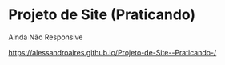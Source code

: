 # Projeto de Site (Praticando)
 Ainda Não Responsive
 
 https://alessandroaires.github.io/Projeto-de-Site--Praticando-/
